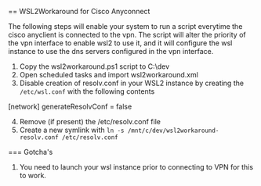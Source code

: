 == WSL2Workaround for Cisco Anyconnect

The following steps will enable your system to run a script everytime the cisco anyclient is connected to the vpn.
The script will alter the priority of the vpn interface to enable wsl2 to use it, and it will configure the wsl instance
to use the dns servers configured in the vpn interface.

1. Copy the wsl2workaround.ps1 script to C:\dev
2. Open scheduled tasks and import wsl2workaround.xml
3. Disable creation of resolv.conf in your WSL2 instance by creating the `/etc/wsl.conf` with the following contents

[network]
generateResolvConf = false

4. Remove (if present) the /etc/resolv.conf file
5. Create a new symlink with `ln -s /mnt/c/dev/wsl2workaround-resolv.conf /etc/resolv.conf`

=== Gotcha's

1. You need to launch your wsl instance prior to connecting to VPN for this to work. 